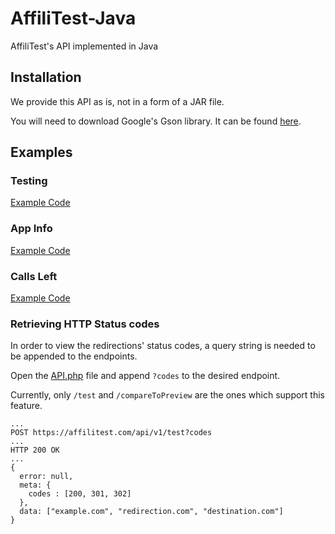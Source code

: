 # AffiliTest-Java
AffiliTest's API implemented in Java


## Installation
We provide this API as is, not in a form of a JAR file.

You will need to download Google's Gson library. It can be found [here](https://repo1.maven.org/maven2/com/google/code/gson/gson/2.6.2/).

## Examples


### Testing
[Example Code](src/ExampleTesting.java)

### App Info
[Example Code](src/ExampleAppInfo.java)

### Calls Left
[Example Code](src/ExampleCallsLeft.java)

### Retrieving HTTP Status codes
  In order to view the redirections' status codes, a query string is needed to be appended to the endpoints.

  Open the [API.php](src/Endpoints.java) file and append `?codes` to the desired endpoint.

  Currently, only `/test` and `/compareToPreview` are the ones which support this feature.

  ```
  ...
  POST https://affilitest.com/api/v1/test?codes
  ...
  HTTP 200 OK
  ...
  {
    error: null,
    meta: {
      codes : [200, 301, 302]
    },
    data: ["example.com", "redirection.com", "destination.com"]
  }

  ```